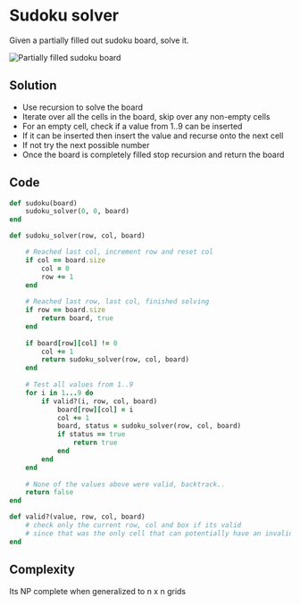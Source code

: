 # Sudoku solver
Given a partially filled out sudoku board, solve it.

![Partially filled sudoku board](https://upload.wikimedia.org/wikipedia/commons/thumb/f/ff/Sudoku-by-L2G-20050714.svg/500px-Sudoku-by-L2G-20050714.svg.png)

## Solution
- Use recursion to solve the board
- Iterate over all the cells in the board, skip over any non-empty cells
- For an empty cell, check if a value from 1..9 can be inserted
- If it can be inserted then insert the value and recurse onto the next cell
- If not try the next possible number
- Once the board is completely filled stop recursion and return the board

## Code
```ruby
def sudoku(board)
    sudoku_solver(0, 0, board)
end

def sudoku_solver(row, col, board)

    # Reached last col, increment row and reset col
    if col == board.size
        col = 0
        row += 1
    end
        
    # Reached last row, last col, finished solving
    if row == board.size
        return board, true
    end
    
    if board[row][col] != 0
        col += 1
        return sudoku_solver(row, col, board)
    end
    
    # Test all values from 1..9
    for i in 1...9 do
        if valid?(i, row, col, board)
            board[row][col] = i
            col += 1
            board, status = sudoku_solver(row, col, board)
            if status == true
                return true
            end
        end
    end
    
    # None of the values above were valid, backtrack..
    return false
end

def valid?(value, row, col, board)
    # check only the current row, col and box if its valid
    # since that was the only cell that can potentially have an invalid value
end
```
## Complexity
Its NP complete when generalized to n x n grids